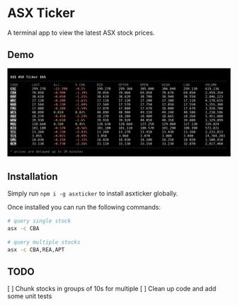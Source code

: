 # ASX Ticker

A terminal app to view the latest ASX stock prices.

## Demo

![Alt text](demo.png?raw=true "Demo")

## Installation

Simply run `npm i -g asxticker` to install asxticker globally.

Once installed you can run the following commands:

```bash
# query single stock
asx -c CBA
```

```bash
# query multiple stocks
asx -c CBA,REA,APT
```

## TODO

[ ] Chunk stocks in groups of 10s for multiple
[ ] Clean up code and add some unit tests


